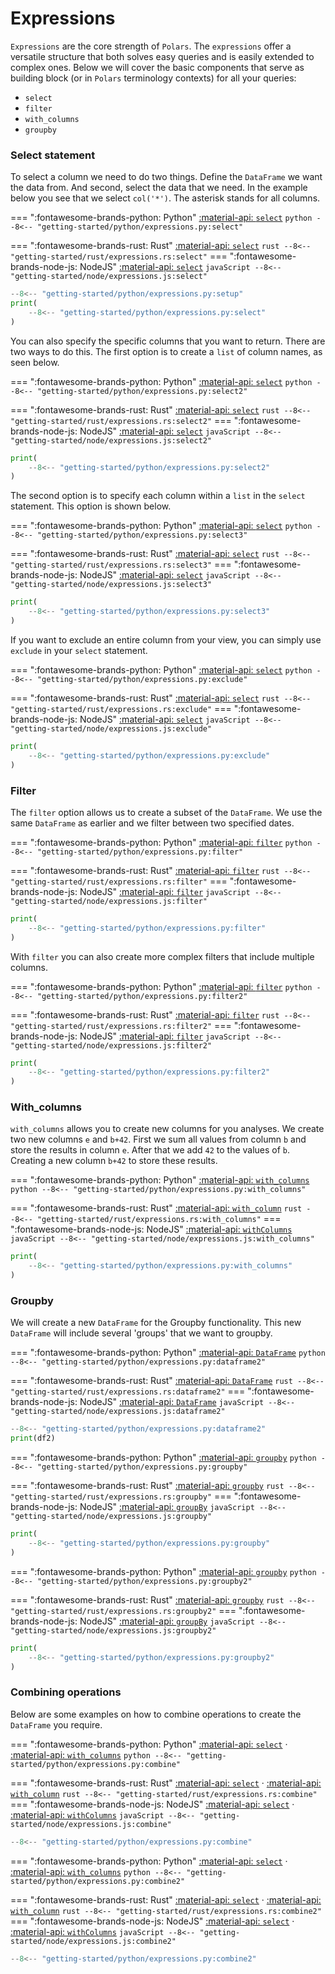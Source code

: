 # Expressions

`Expressions` are the core strength of `Polars`. The `expressions` offer a versatile structure that both solves easy queries and is easily extended to complex ones. Below we will cover the basic components that serve as building block (or in `Polars` terminology contexts) for all your queries:

- `select`
- `filter`
- `with_columns`
- `groupby`

### Select statement

To select a column we need to do two things. Define the `DataFrame` we want the data from. And second, select the data that we need. In the example below you see that we select `col('*')`. The asterisk stands for all columns.

=== ":fontawesome-brands-python: Python"
    [:material-api:  `select`](https://pola-rs.github.io/polars/py-polars/html/reference/dataframe/api/polars.DataFrame.select.html)
    ``` python
    --8<-- "getting-started/python/expressions.py:select"
    ```

=== ":fontawesome-brands-rust: Rust"
    [:material-api:  `select`](https://pola-rs.github.io/polars/polars_core/frame/struct.DataFrame.html#method.select)
    ``` rust
    --8<-- "getting-started/rust/expressions.rs:select"
    ```
=== ":fontawesome-brands-node-js: NodeJS"
    [:material-api:  `select`](https://pola-rs.github.io/nodejs-polars/interfaces/DataFrame-1.html#select)
    ``` javaScript
    --8<-- "getting-started/node/expressions.js:select"
    ```

```python exec="on" result="text" session="getting-started/expressions"
--8<-- "getting-started/python/expressions.py:setup"
print(
    --8<-- "getting-started/python/expressions.py:select"
)
```

You can also specify the specific columns that you want to return. There are two ways to do this. The first option is to create a `list` of column names, as seen below.

=== ":fontawesome-brands-python: Python"
    [:material-api:  `select`](https://pola-rs.github.io/polars/py-polars/html/reference/dataframe/api/polars.DataFrame.select.html)
    ``` python
    --8<-- "getting-started/python/expressions.py:select2"
    ```

=== ":fontawesome-brands-rust: Rust"
    [:material-api:  `select`](https://pola-rs.github.io/polars/polars_core/frame/struct.DataFrame.html#method.select)
    ``` rust
    --8<-- "getting-started/rust/expressions.rs:select2"
    ```
=== ":fontawesome-brands-node-js: NodeJS"
    [:material-api:  `select`](https://pola-rs.github.io/nodejs-polars/interfaces/DataFrame-1.html#select)
    ``` javaScript
    --8<-- "getting-started/node/expressions.js:select2"
    ```

```python exec="on" result="text" session="getting-started/expressions"
print(
    --8<-- "getting-started/python/expressions.py:select2"
)
```

The second option is to specify each column within a `list` in the `select` statement. This option is shown below.

=== ":fontawesome-brands-python: Python"
    [:material-api:  `select`](https://pola-rs.github.io/polars/py-polars/html/reference/dataframe/api/polars.DataFrame.select.html)
    ``` python
    --8<-- "getting-started/python/expressions.py:select3"
    ```

=== ":fontawesome-brands-rust: Rust"
    [:material-api:  `select`](https://pola-rs.github.io/polars/polars_core/frame/struct.DataFrame.html#method.select)
    ``` rust
    --8<-- "getting-started/rust/expressions.rs:select3"
    ```
=== ":fontawesome-brands-node-js: NodeJS"
    [:material-api:  `select`](https://pola-rs.github.io/nodejs-polars/interfaces/DataFrame-1.html#select)
    ``` javaScript
    --8<-- "getting-started/node/expressions.js:select3"
    ```

```python exec="on" result="text" session="getting-started/expressions"
print(
    --8<-- "getting-started/python/expressions.py:select3"
)
```

If you want to exclude an entire column from your view, you can simply use `exclude` in your `select` statement.

=== ":fontawesome-brands-python: Python"
    [:material-api:  `select`](https://pola-rs.github.io/polars/py-polars/html/reference/dataframe/api/polars.DataFrame.select.html)
    ``` python
    --8<-- "getting-started/python/expressions.py:exclude"
    ```

=== ":fontawesome-brands-rust: Rust"
    [:material-api:  `select`](https://pola-rs.github.io/polars/polars_core/frame/struct.DataFrame.html#method.select)
    ``` rust
    --8<-- "getting-started/rust/expressions.rs:exclude"
    ```
=== ":fontawesome-brands-node-js: NodeJS"
    [:material-api:  `select`](https://pola-rs.github.io/nodejs-polars/interfaces/DataFrame-1.html#select)
    ``` javaScript
    --8<-- "getting-started/node/expressions.js:exclude"
    ```

```python exec="on" result="text" session="getting-started/expressions"
print(
    --8<-- "getting-started/python/expressions.py:exclude"
)
```


### Filter

The `filter` option allows us to create a subset of the `DataFrame`. We use the same `DataFrame` as earlier and we filter between two specified dates.

=== ":fontawesome-brands-python: Python"
    [:material-api:  `filter`](https://pola-rs.github.io/polars/py-polars/html/reference/dataframe/api/polars.DataFrame.filter.html)
    ``` python
    --8<-- "getting-started/python/expressions.py:filter"
    ```

=== ":fontawesome-brands-rust: Rust"
    [:material-api:  `filter`](https://pola-rs.github.io/polars/polars_core/frame/struct.DataFrame.html#method.filter)
    ``` rust
    --8<-- "getting-started/rust/expressions.rs:filter"
    ```
=== ":fontawesome-brands-node-js: NodeJS"
    [:material-api:  `filter`](https://pola-rs.github.io/nodejs-polars/interfaces/DataFrame-1.html#filter)
    ``` javaScript
    --8<-- "getting-started/node/expressions.js:filter"
    ```

```python exec="on" result="text" session="getting-started/expressions"
print(
    --8<-- "getting-started/python/expressions.py:filter"
)
```

With `filter` you can also create more complex filters that include multiple columns.

=== ":fontawesome-brands-python: Python"
    [:material-api:  `filter`](https://pola-rs.github.io/polars/py-polars/html/reference/dataframe/api/polars.DataFrame.filter.html)
    ``` python
    --8<-- "getting-started/python/expressions.py:filter2"
    ```

=== ":fontawesome-brands-rust: Rust"
    [:material-api:  `filter`](https://pola-rs.github.io/polars/polars_core/frame/struct.DataFrame.html#method.filter)
    ``` rust
    --8<-- "getting-started/rust/expressions.rs:filter2"
    ```
=== ":fontawesome-brands-node-js: NodeJS"
    [:material-api:  `filter`](https://pola-rs.github.io/nodejs-polars/interfaces/DataFrame-1.html#filter)
    ``` javaScript
    --8<-- "getting-started/node/expressions.js:filter2"
    ```

```python exec="on" result="text" session="getting-started/expressions"
print(
    --8<-- "getting-started/python/expressions.py:filter2"
)
```

### With_columns

`with_columns` allows you to create new columns for you analyses. We create two new columns `e` and `b+42`. First we sum all values from column `b` and store the results in column `e`. After that we add `42` to the values of `b`. Creating a new column `b+42` to store these results.

=== ":fontawesome-brands-python: Python"
    [:material-api:  `with_columns`](https://pola-rs.github.io/polars/py-polars/html/reference/dataframe/api/polars.DataFrame.with_columns.html)
    ``` python
    --8<-- "getting-started/python/expressions.py:with_columns"
    ```

=== ":fontawesome-brands-rust: Rust"
    [:material-api:  `with_column`](https://pola-rs.github.io/polars/polars_core/frame/struct.DataFrame.html#method.with_column)
    ``` rust
    --8<-- "getting-started/rust/expressions.rs:with_columns"
    ```
=== ":fontawesome-brands-node-js: NodeJS"
    [:material-api:  `withColumns`](https://pola-rs.github.io/nodejs-polars/interfaces/DataFrame-1.html#withColumns)
    ``` javaScript
    --8<-- "getting-started/node/expressions.js:with_columns"
    ```

```python exec="on" result="text" session="getting-started/expressions"
print(
    --8<-- "getting-started/python/expressions.py:with_columns"
)
```

### Groupby

We will create a new `DataFrame` for the Groupby functionality. This new `DataFrame` will include several 'groups' that we want to groupby.

=== ":fontawesome-brands-python: Python"
    [:material-api:  `DataFrame`](https://pola-rs.github.io/polars/py-polars/html/reference/dataframe/index.html)
    ``` python
    --8<-- "getting-started/python/expressions.py:dataframe2"
    ```

=== ":fontawesome-brands-rust: Rust"
    [:material-api:  `DataFrame`](https://pola-rs.github.io/polars/polars_core/frame/struct.DataFrame.html)
    ``` rust
    --8<-- "getting-started/rust/expressions.rs:dataframe2"
    ```
=== ":fontawesome-brands-node-js: NodeJS"
    [:material-api:  `DataFrame`](https://pola-rs.github.io/nodejs-polars/interfaces/DataFrame-1.html)
    ``` javaScript
    --8<-- "getting-started/node/expressions.js:dataframe2"
    ```

```python exec="on" result="text" session="getting-started/expressions"
--8<-- "getting-started/python/expressions.py:dataframe2"
print(df2)
```

=== ":fontawesome-brands-python: Python"
    [:material-api:  `groupby`](https://pola-rs.github.io/polars/py-polars/html/reference/dataframe/api/polars.DataFrame.groupby.html)
    ``` python
    --8<-- "getting-started/python/expressions.py:groupby"
    ```

=== ":fontawesome-brands-rust: Rust"
    [:material-api:  `groupby`](https://pola-rs.github.io/polars/polars_core/frame/struct.DataFrame.html#method.groupby)
    ``` rust
    --8<-- "getting-started/rust/expressions.rs:groupby"
    ```
=== ":fontawesome-brands-node-js: NodeJS"
    [:material-api:  `groupBy`](https://pola-rs.github.io/nodejs-polars/interfaces/DataFrame-1.html#groupBy)
    ``` javaScript
    --8<-- "getting-started/node/expressions.js:groupby"
    ```

```python exec="on" result="text" session="getting-started/expressions"
print(
    --8<-- "getting-started/python/expressions.py:groupby"
)
```

=== ":fontawesome-brands-python: Python"
    [:material-api:  `groupby`](https://pola-rs.github.io/polars/py-polars/html/reference/dataframe/api/polars.DataFrame.groupby.html)
    ``` python
    --8<-- "getting-started/python/expressions.py:groupby2"
    ```

=== ":fontawesome-brands-rust: Rust"
    [:material-api:  `groupby`](https://pola-rs.github.io/polars/polars_core/frame/struct.DataFrame.html#method.groupby)
    ``` rust
    --8<-- "getting-started/rust/expressions.rs:groupby2"
    ```
=== ":fontawesome-brands-node-js: NodeJS"
    [:material-api:  `groupBy`](https://pola-rs.github.io/nodejs-polars/interfaces/DataFrame-1.html#groupBy)
    ``` javaScript
    --8<-- "getting-started/node/expressions.js:groupby2"
    ```

```python exec="on" result="text" session="getting-started/expressions"
print(
    --8<-- "getting-started/python/expressions.py:groupby2"
)    
```

### Combining operations

Below are some examples on how to combine operations to create the `DataFrame` you require.


=== ":fontawesome-brands-python: Python"
    [:material-api:  `select`](https://pola-rs.github.io/polars/py-polars/html/reference/dataframe/api/polars.DataFrame.select.html) ·
    [:material-api:  `with_columns`](https://pola-rs.github.io/polars/py-polars/html/reference/dataframe/api/polars.DataFrame.with_columns.html)
    ``` python
    --8<-- "getting-started/python/expressions.py:combine"
    ```

=== ":fontawesome-brands-rust: Rust"
    [:material-api:  `select`](https://pola-rs.github.io/polars/polars_core/frame/struct.DataFrame.html#method.select) ·
    [:material-api:  `with_column`](https://pola-rs.github.io/polars/polars_core/frame/struct.DataFrame.html#method.with_column)
    ``` rust
    --8<-- "getting-started/rust/expressions.rs:combine"
    ```
=== ":fontawesome-brands-node-js: NodeJS"
    [:material-api:  `select`](https://pola-rs.github.io/nodejs-polars/interfaces/DataFrame-1.html#select) ·
    [:material-api:  `withColumns`](https://pola-rs.github.io/nodejs-polars/interfaces/DataFrame-1.html#withColumns)
    ``` javaScript
    --8<-- "getting-started/node/expressions.js:combine"
    ```

```python exec="on" result="text" session="getting-started/expressions"
--8<-- "getting-started/python/expressions.py:combine"
```

=== ":fontawesome-brands-python: Python"
    [:material-api:  `select`](https://pola-rs.github.io/polars/py-polars/html/reference/dataframe/api/polars.DataFrame.select.html) ·
    [:material-api:  `with_columns`](https://pola-rs.github.io/polars/py-polars/html/reference/dataframe/api/polars.DataFrame.with_columns.html)
    ``` python
    --8<-- "getting-started/python/expressions.py:combine2"
    ```

=== ":fontawesome-brands-rust: Rust"
    [:material-api:  `select`](https://pola-rs.github.io/polars/polars_core/frame/struct.DataFrame.html#method.select) ·
    [:material-api:  `with_column`](https://pola-rs.github.io/polars/polars_core/frame/struct.DataFrame.html#method.with_column)
    ``` rust
    --8<-- "getting-started/rust/expressions.rs:combine2"
    ```
=== ":fontawesome-brands-node-js: NodeJS"
    [:material-api:  `select`](https://pola-rs.github.io/nodejs-polars/interfaces/DataFrame-1.html#select) ·
    [:material-api:  `withColumns`](https://pola-rs.github.io/nodejs-polars/interfaces/DataFrame-1.html#withColumns)
    ``` javaScript
    --8<-- "getting-started/node/expressions.js:combine2"
    ```


```python exec="on" result="text" session="getting-started/expressions"
--8<-- "getting-started/python/expressions.py:combine2"
```
